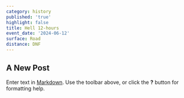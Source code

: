 ```yaml
---
category: history
published: 'true'
highlight: false
title: Hell 12-hours
event_date: '2024-06-12'
surface: Road
distance: DNF
---
```

## A New Post

Enter text in [Markdown](http://daringfireball.net/projects/markdown/). Use the toolbar above, or click the **?** button for formatting help.
